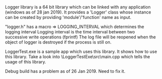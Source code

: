 Logger library is a 64 bit library which can be linked with any application (windows as of 28 jan 2019).
It provides a 'Logger' class whose instance can be created by providing 'module'/'function' name as input.

"logger.h" has a macro => LOGGING_INTERVAL which determines the logging interval
Logging interval is the time interval between two successive write operations (fprintf)
The log file will be reopened when the object of logger is destroyed if the process is still on.

LoggerTest.exe is a sample app which uses this library. It shows how to use this library.
Take a look into \LoggerTestExe\src\main.cpp which tells the usage of this library.

Debug build has a problem as of 26 Jan 2019. Need to fix it. 

